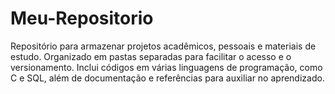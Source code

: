 # Meu-Repositorio
Repositório para armazenar projetos acadêmicos, pessoais e materiais de estudo. Organizado em pastas separadas para facilitar o acesso e o versionamento. Inclui códigos em várias linguagens de programação, como C e SQL, além de documentação e referências para auxiliar no aprendizado.
